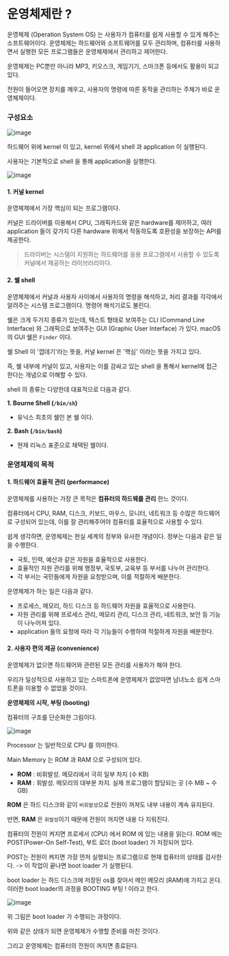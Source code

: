 # 운영체제란 ?

운영체제 (Operation System OS) 는 사용자가 컴퓨터를 쉽게 사용할 수 있게 해주는 소프트웨어이다.
운영체제는 하드웨어와 소프트웨어를 모두 관리하며, 컴퓨터를 사용하면서 실행한 모든 프로그램들은 운영체제에서
관리하고 제어한다.


운영체제는 PC뿐만 아니라 MP3, 키오스크, 게임기기, 스마크폰 등에서도 활용이 되고 있다.

전원이 들어오면 장치를 깨우고, 사용자의 명령에 따른 동작을 관리하는 주체가 바로 운영체제이다. 


### 구성요소
![image](https://github.com/lielocks/WIL/assets/107406265/26a13ad1-82ed-4122-8560-1d850bee74b0)


하드웨어 위에 kernel 이 있고, kernel 위에서 shell 과 application 이 실행된다. 

사용자는 기본적으로 shell 을 통해 application을 실행한다. 



![image](https://github.com/lielocks/WIL/assets/107406265/112c724c-acf3-4696-b26b-c463344bce6a)


#### 1. 커널 kernel

운영체제에서 가장 핵심이 되는 프로그램이다.


커널은 드라이버를 이용해서 CPU, 그래픽카드와 같은 hardware를 제어하고, 여러 application 들이 갖가지 다른 hardware 위에서 작동하도록
호환성을 보장하는 API를 제공한다.


>
>드라이버는 시스템이 지원하는 하드웨어를 응용 프로그램에서 사용할 수 있도록 커널에서 제공하는 라이브러리이다.
>


#### 2. 쉘 shell

운영체제에서 커널과 사용자 사이에서 사용자의 명령을 해석하고, 처리 결과를 각각에서 알려주는 시스템 프로그램이다.
명령어 해석기로도 불린다.


쉘은 크게 두가지 종류가 있는데, 텍스트 형태로 보여주는 CLI (Command Line Interface) 와 그래픽으로 보여주는 GUI (Graphic User Interface) 가 있다.
macOS의 GUI 쉘은 `Finder` 이다. 


쉘 Shell 이 '껍데기'라는 뜻을, 커널 kernel 은 '핵심' 이라는 뜻을 가지고 있다. 

즉, 쉘 내부에 커널이 있고, 사용자는 이를 감싸고 있는 shell 을 통해서 kernel에 접근한다는 개념으로 이해할 수 있다.


shell 의 종류는 다양한데 대표적으로 다음과 같다. 


**1. Bourne Shell (`/bin/sh`)**
+ 유닉스 최초의 쉘인 본 쉘 이다.


**2. Bash (`/bin/bash`)**
+ 현재 리눅스 표준으로 채택된 쉘이다.



### 운영체제의 목적

#### 1. 하드웨어 효율적 관리 (performance)

운영체제를 사용하는 가장 큰 목적은 **컴퓨터의 하드웨를 관리** 한느 것이다.

컴퓨터에서 CPU, RAM, 디스크, 키보드, 마우스, 모니터, 네트워크 등 수많은 하드웨어로 구성되어 있는데,
이를 잘 관리해주어야 컴퓨터를 효율적으로 사용할 수 있다.


쉽게 생각하면, 운영체제는 현실 세계의 정부와 유사한 개념이다. 정부는 다음과 같은 일을 수행한다.

+ 국토, 인력, 예산과 같은 자원을 효율적으로 사용한다.
+ 효율적인 자원 관리를 위해 행정부, 국토부, 교육부 등 부서를 나누어 관리한다.
+ 각 부서는 국민들에게 자원을 요청받으며, 이를 적절하게 배분한다.


운영체제가 하는 일은 다음과 같다.

+ 프로세스, 메모리, 하드 디스크 등 하드웨어 자원을 효율적으로 사용한다.
+ 자원 관리를 위해 프로세스 관리, 메모리 관리, 디스크 관리, 네트워크, 보안 등 기능이 나누어져 있다.
+ application 들의 요청에 따라 각 기능들이 수행하여 적절하게 자원을 배분한다.



#### 2. 사용자 편의 제공 (convenience)

운영체제가 없으면 하드웨어와 관련된 모든 관리를 사용자가 해야 한다.


우리가 일상적으로 사용하고 있는 스마트폰에 운영체제가 없었따면 남녀노소 쉽게 스마트폰을 이용할 수 없었을 것이다.


**운영체제의 시작, 부팅 (booting)**

컴퓨터의 구조를 단순화한 그림이다. 


![image](https://github.com/lielocks/WIL/assets/107406265/8b54cd3c-aec3-46ea-b10b-477bb6352a88)


Processor 는 일반적으로 CPU 를 의미한다. 


Main Memory 는 ROM 과 RAM 으로 구성되어 있다. 
+ **ROM** : 비휘발성. 메모리에서 극히 일부 차지 (수 KB)
+ **RAM** : 휘발성. 메모리의 대부분 차지. 실제 프로그램이 할당되는 곳 (수 MB ~ 수 GB)


**ROM** 은 하드 디스크와 같이 `비휘발성`으로 전원이 꺼져도 내부 내용이 계속 유지된다. 

반면, **RAM** 은 `휘발성`이기 때문에 전원이 꺼지면 내용 다 지워진다. 



컴퓨터의 전원이 켜지면 프로세서 (CPU) 에서 ROM 에 있는 내용을 읽는다.
ROM 에는 POST(Power-On Self-Test), 부트 로더 (boot loader) 가 저장되어 있다. 


POST는 전원이 켜지면 가장 먼저 실행되는 프로그램으로 현재 컴퓨터의 상태를 검사한다. -> 이 작업이 끝나면
boot loader 가 실행된다. 


boot loader 는 하드 디스크에 저장된 os를 찾아서 메인 메모리 (RAM)에 가지고 온다. 이러한 boot loader의 
과정을 BOOTING 부팅 ! 이라고 한다. 


![image](https://github.com/lielocks/WIL/assets/107406265/52a39bf6-1fe7-4a44-817d-9b2ac095c5ac)


위 그림은 boot loader 가 수행되는 과정이다. 

위와 같은 상태가 되면 운영체제가 수행할 준비를 마친 것이다. 

그리고 운영체제는 컴퓨터의 전원이 꺼지면 종료된다. 
